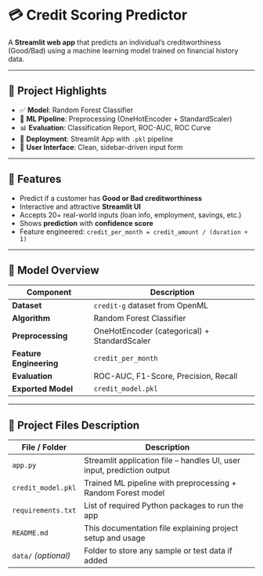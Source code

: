 # 💳 Credit Scoring Predictor

A **Streamlit web app** that predicts an individual’s creditworthiness (Good/Bad) using a machine learning model trained on financial history data.

---

## 📌 Project Highlights

- ✅ **Model**: Random Forest Classifier  
- 🔄 **ML Pipeline**: Preprocessing (OneHotEncoder + StandardScaler)  
- 📊 **Evaluation**: Classification Report, ROC-AUC, ROC Curve  
- 📁 **Deployment**: Streamlit App with `.pkl` pipeline  
- 🎯 **User Interface**: Clean, sidebar-driven input form  

---

## 🚀 Features

- Predict if a customer has **Good or Bad creditworthiness**
- Interactive and attractive **Streamlit UI**
- Accepts 20+ real-world inputs (loan info, employment, savings, etc.)
- Shows **prediction** with **confidence score**
- Feature engineered: `credit_per_month = credit_amount / (duration + 1)`

---

## 🧠 Model Overview

| Component              | Description                                     |
|------------------------|-------------------------------------------------|
| **Dataset**            | `credit-g` dataset from OpenML                  |
| **Algorithm**          | Random Forest Classifier                        |
| **Preprocessing**      | OneHotEncoder (categorical) + StandardScaler    |
| **Feature Engineering**| `credit_per_month`                              |
| **Evaluation**         | ROC-AUC, F1-Score, Precision, Recall            |
| **Exported Model**     | `credit_model.pkl`                              |

---



## 📁 Project Files Description

| File / Folder         | Description                                                                 |
|-----------------------|-----------------------------------------------------------------------------|
| `app.py`              | Streamlit application file – handles UI, user input, prediction output     |
| `credit_model.pkl`    | Trained ML pipeline with preprocessing + Random Forest model               |
| `requirements.txt`    | List of required Python packages to run the app                            |
| `README.md`           | This documentation file explaining project setup and usage                 |
| `data/` *(optional)*  | Folder to store any sample or test data if added                          |


